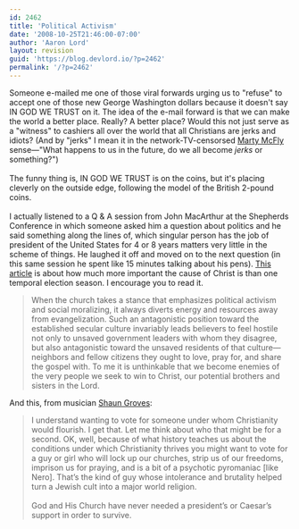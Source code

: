 ```yaml
---
id: 2462
title: 'Political Activism'
date: '2008-10-25T21:46:00-07:00'
author: 'Aaron Lord'
layout: revision
guid: 'https://blog.devlord.io/?p=2462'
permalink: '/?p=2462'
---
```


Someone e-mailed me one of those viral forwards urging us to "refuse" to accept one of those new George Washington dollars because it doesn't say IN GOD WE TRUST on it.  The idea of the e-mail forward is that we can make the world a better place.  Really?  A better place?  Would this not just serve as a "witness" to cashiers all over the world that all Christians are jerks and idiots?  (And by "jerks" I mean it in the network-TV-censorsed <a href="http://www.imdb.com/title/tt0088763/quotes">Marty McFly</a> sense—"What happens to us in the future, do we all become <i>jerks</i> or something?")<br /><br /><a href="http://www.usmint.gov/images/mint_programs/$1coin/picEdgeLettering_stack.jpg"><img src="http://www.usmint.gov/images/mint_programs/$1coin/picEdgeLettering_stack.jpg" border="0" alt="" /></a>The funny thing is, IN GOD WE TRUST is on the coins, but it's placing cleverly on the outside edge, following the model of the British 2-pound coins.<br /><br />I actually listened to a Q &amp; A session from John MacArthur at the Shepherds Conference in which someone asked him a question about politics and he said something along the lines of, which singular person has the job of president of the United States for 4 or 8 years matters very little in the scheme of things.  He laughed it off and moved on to the next question (in this same session he spent like 15 minutes talking about his pens).  <a href="http://www.sfpulpit.com/2008/10/19/politics-activism-and-the-gospel/">This article</a> is about how much more important the cause of Christ is than one temporal election season.  I encourage you to read it.<blockquote>When the church takes a stance that emphasizes political activism and social moralizing, it always diverts energy and resources away from evangelization. Such an antagonistic position toward the established secular culture invariably leads believers to feel hostile not only to unsaved government leaders with whom they disagree, but also antagonistic toward the unsaved residents of that culture—neighbors and fellow citizens they ought to love, pray for, and share the gospel with. To me it is unthinkable that we become enemies of the very people we seek to win to Christ, our potential brothers and sisters in the Lord.</blockquote>And this, from musician <a href="http://www.shaungroves.com/shlog/comments/help_the_church_vote_for_a_madman/">Shaun Groves</a>:<br /><blockquote>I understand wanting to vote for someone under whom Christianity would flourish.  I get that.  Let me think about who that might be for a second.  OK, well, because of what history teaches us about the conditions under which Christianity thrives you might want to vote for a guy or girl who will lock up our churches, strip us of our freedoms, imprison us for praying, and is a bit of a psychotic pyromaniac [like Nero].  That’s the kind of guy whose intolerance and brutality helped turn a Jewish cult into a major world religion.<br /><br />God and His Church have never needed a president’s or Caesar’s support in order to survive.</blockquote><div class="blogger-post-footer"></div>